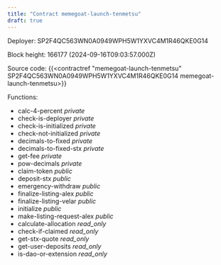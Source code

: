 ```yaml
---
title: "Contract memegoat-launch-tenmetsu"
draft: true
---
```

Deployer: SP2F4QC563WN0A0949WPH5W1YXVC4M1R46QKE0G14


 



Block height: 166177 (2024-09-16T09:03:57.000Z)

Source code: {{<contractref "memegoat-launch-tenmetsu" SP2F4QC563WN0A0949WPH5W1YXVC4M1R46QKE0G14 memegoat-launch-tenmetsu>}}

Functions:

* calc-4-percent _private_
* check-is-deployer _private_
* check-is-initialized _private_
* check-not-initialized _private_
* decimals-to-fixed _private_
* decimals-to-fixed-stx _private_
* get-fee _private_
* pow-decimals _private_
* claim-token _public_
* deposit-stx _public_
* emergency-withdraw _public_
* finalize-listing-alex _public_
* finalize-listing-velar _public_
* initialize _public_
* make-listing-request-alex _public_
* calculate-allocation _read_only_
* check-if-claimed _read_only_
* get-stx-quote _read_only_
* get-user-deposits _read_only_
* is-dao-or-extension _read_only_
